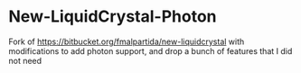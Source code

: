 # New-LiquidCrystal-Photon
Fork of https://bitbucket.org/fmalpartida/new-liquidcrystal with modifications to add photon support, and drop a bunch of features that I did not need
